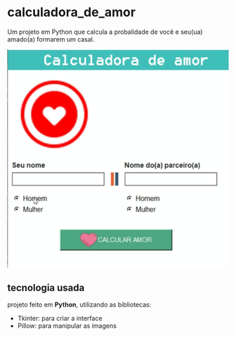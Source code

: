  # calculadora_de_amor
 Um projeto em Python que calcula a probalidade de você e seu(ua) amado(a) formarem um casal.
 
 ![calculadora-gif](https://github.com/Cauaxavier/calculadora_de_amor/blob/main/imagens/calculadora_gif.gif)
 
 ## tecnologia usada
 projeto feito em **Python**, utilizando as bibliotecas:
 
 - Tkinter: para criar a interface
 - Pillow: para manipular as imagens
